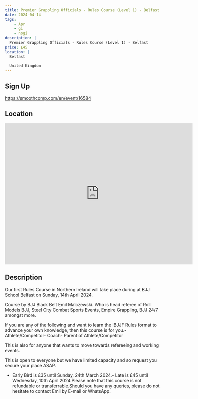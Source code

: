 ```yaml
---
title: Premier Grappling Officials - Rules Course (Level 1) - Belfast
date: 2024-04-14
tags:
    - Apr
    - gi 
    - nogi 
description: |
  Premier Grappling Officials - Rules Course (Level 1) - Belfast
price: £45
location: |
  Belfast
  
  United Kingdom
---
```

## Sign Up
https://smoothcomp.com/en/event/16584

## Location
<iframe src="https://www.google.com/maps/embed?pb=!1m18!1m12!1m3!1d12345.6789!2d-5.8862034!3d54.5194903!2m3!1f0!2f0!3f0!3m2!1i1024!2i768!4f13.1!3m3!1m2!1s0x0%3A0x0!2z54.5194903!5e0!3m2!1sen!2sus!4v1234567890" width="600" height="450" style="border:0;" allowfullscreen="" loading="lazy"></iframe>

## Description
Our first Rules Course in Northern Ireland will take place during at BJJ School Belfast on Sunday, 14th April 2024.


Course by BJJ Black Belt Emil Malczewski. Who is head referee of Roll Models BJJ, Steel City Combat Sports Events, Empire Grappling, BJJ 24/7 amongst more.


If you are any of the following and want to learn the IBJJF Rules format to advance your own knowledge, then this course is for you.- Athlete/Competitor- Coach- Parent of Athlete/Competitor


This is also for anyone that wants to move towards refereeing and working events.


This is open to everyone but we have limited capacity and so request you secure your place ASAP.


- Early Bird is £35 until Sunday, 24th March 2024.- Late is £45 until Wednesday, 10th April 2024.Please note that this course is not refundable or transferrable.Should you have any queries, please do not hesitate to contact Emil by E-mail or WhatsApp.